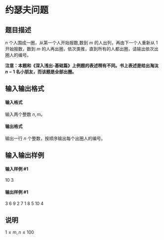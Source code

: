
# 约瑟夫问题
## 题目描述
$n$ 个人围成一圈，从第一个人开始报数,数到 $m$ 的人出列，再由下一个人重新从 $1$ 开始报数，数到 $m$ 的人再出圈，依次类推，直到所有的人都出圈，请输出依次出圈人的编号。

**注意：本题和《深入浅出-基础篇》上例题的表述稍有不同。书上表述是给出淘汰 $n-1$ 名小朋友，而该题是全部出圈。**

## 输入输出格式
#### 输入格式

输入两个整数 $n,m$。
#### 输出格式

输出一行 $n$ 个整数，按顺序输出每个出圈人的编号。
## 输入输出样例
#### 输入样例 #1
10 3
#### 输出样例 #1
3 6 9 2 7 1 8 5 10 4
## 说明
$1 \le m, n \le 100$

